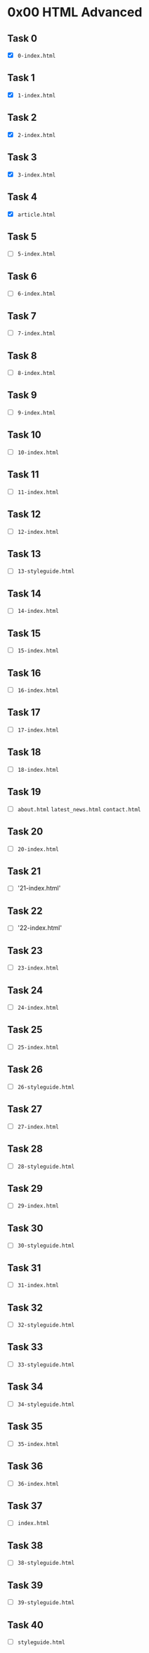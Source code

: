# 0x00 HTML Advanced

## Task 0

- [x] `0-index.html`

## Task 1

- [x] `1-index.html`

## Task 2

- [x] `2-index.html`

## Task 3

- [x] `3-index.html`

## Task 4

- [x] `article.html`

## Task 5

- [ ] `5-index.html`

## Task 6

- [ ] `6-index.html`

## Task 7

- [ ] `7-index.html`

## Task 8

- [ ] `8-index.html`

## Task 9

- [ ] `9-index.html`

## Task 10

- [ ] `10-index.html`

## Task 11

- [ ] `11-index.html`

## Task 12

- [ ] `12-index.html`

## Task 13

- [ ] `13-styleguide.html`

## Task 14

- [ ] `14-index.html`

## Task 15

- [ ] `15-index.html`

## Task 16

- [ ] `16-index.html`

## Task 17

- [ ] `17-index.html`

## Task 18

- [ ] `18-index.html`

## Task 19

- [ ] `about.html` `latest_news.html` `contact.html`

## Task 20

- [ ] `20-index.html`

## Task 21

- [ ] '21-index.html'

## Task 22

- [ ] '22-index.html'

## Task 23

- [ ] `23-index.html`

## Task 24

- [ ] `24-index.html`

## Task 25

- [ ] `25-index.html`

## Task 26

- [ ] `26-styleguide.html`

## Task 27

- [ ] `27-index.html`

## Task 28

- [ ] `28-styleguide.html`

## Task 29

- [ ] `29-index.html`

## Task 30

- [ ] `30-styleguide.html`

## Task 31

- [ ] `31-index.html`

## Task 32

- [ ] `32-styleguide.html`

## Task 33

- [ ] `33-styleguide.html`

## Task 34

- [ ] `34-styleguide.html`

## Task 35

- [ ] `35-index.html`

## Task 36

- [ ] `36-index.html`

## Task 37

- [ ] `index.html`

## Task 38

- [ ] `38-styleguide.html`

## Task 39

- [ ] `39-styleguide.html`

## Task 40

- [ ] `styleguide.html`
